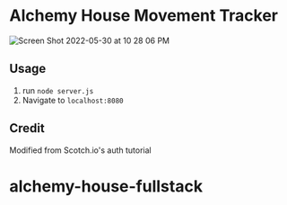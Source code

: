 # Alchemy House Movement Tracker

![Screen Shot 2022-05-30 at 10 28 06 PM](https://user-images.githubusercontent.com/88361309/171080804-d4275af8-e303-4510-abba-1ff7cbae4f17.png)



## Usage

1. run `node server.js`
2. Navigate to `localhost:8080`

## Credit

Modified from Scotch.io's auth tutorial
# alchemy-house-fullstack
